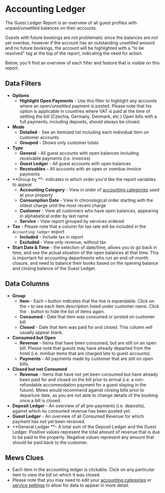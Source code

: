 # Accounting Ledger

The Guest Ledger Report is an overview of all guest profiles with unpaid/unsettled balances on their accounts.

Guests with future bookings are not problematic since the balances are not yet overdue, however if the account has an outstanding unsettled amount and no future bookings, the account will be highlighted with a "to be resolved" tag at the top of the report, indicating the need for action.

Below, you'll find an overview of each filter and feature that is visible on this report.

## Data Filters

* **Options**
  * **Highlight Open Payments** - Use this filter to highlight any accounts where an open/unsettled payment is posted. Please note that his option is applicable in countries where VAT is paid at the time of settling the bill \(Czechia, Germany, Denmark, etc.\) Open bills with a full payments, including deposits, should always be closed. 
* **Mode**
  * **Detailed** - See an itemized list including each individual item on customer accounts
  * **Grouped** - Shows only customer totals
* **Type**
  * **General** - All guest accounts with open balances including receivable payments \(i.e. invoices\)
  * **Guest Ledger** - All guest accounts with open balances
  * **Receivables** - All accounts with an open or overdue invoice payments
* **Group by **- indicates in which order you'd like the report variables to appear
  * **Accounting Category** - View in order of [accounting categories](../settings/finance-settings/accounting-categories.md) used at your property
  * **Consumption Date** - View in chronological order starting with the oldest charge until the most recent charge
  * **Customer** - View all customers who have open balances, appearing in alphabetical order by last name
  * **Service** - View report grouped by services ordered 
* **Tax** - Please note that a column for tax rate will be included in the `Accounting ledger` export
  * **Included** - Include tax in report
  * **Excluded** - View only revenue, without tax
* **Start Date & Time** - the selection of date/time, allows you to go back in time, and see the actual situation of the open balances at that time. This is important for accounting departments who run an end-of-month closure, and need to balance their books based on the opening balance and closing balance of the Guest Ledger.

## Data Columns

* **Group**
  * **Item** - Each `+` button indicates that the line is expandable. Click on the `+` to see each item description listed under customer name. Click the `-` button to hide the list of items again. 
  * **Consumed** - Date that item was consumed or posted on customer bill
  * **Closed** - Date that item was paid for and closed. This column will usually appear blank.
* **Consumed but Open**
  * **Revenue** - Items that have been consumed, but are still on an open bill. Please note that guests may have already departed from the hotel \(i.e. minibar items that are charged late to guest accounts\).
  * **Payments** - All payments made by customer that are still on open bills.
* **Closed but not Consumed**
  * **Revenue** - Items that have not yet been consumed but have already been paid for and closed on the bill prior to arrival \(i.e. a non-refundable accommodation payment for a guest staying in the future\). Mews would recommend against closing bills prior to departure date, as you are not able to change details of the booking once a bill is closed.
* **Deposit Ledger** - An overview of all pre-payments \(i.e. deposits\), against which no consumed revenue has been posted yet.
* **Guest Ledger** - An overview of all Consumed Revenue for which payment has not yet been received.
* **General Ledger **- A total sum of the Deposit Ledger and the Guest Ledger. Positive values represent the total amount of revenue that is due to be paid to the property. Negative values represent any amount that should be paid back to the customer.

## Mews Clues

* Each item in the accounting ledger is clickable. Click on any particular item to view the bill on which it was closed. 
* Please note that you may need to edit your [accounting categories](../settings/finance-settings/accounting-categories.md) or [service settings](../settings/sales-settings/services/) to allow for data to appear in more detail. 

